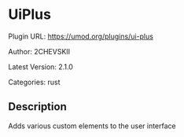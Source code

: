 # UiPlus

Plugin URL: https://umod.org/plugins/ui-plus

Author: 2CHEVSKII

Latest Version: 2.1.0

Categories: rust

## Description

Adds various custom elements to the user interface
